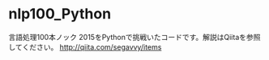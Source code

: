 # nlp100_Python
言語処理100本ノック 2015をPythonで挑戦いたコードです。解説はQiitaを参照してください。
http://qiita.com/segavvy/items

